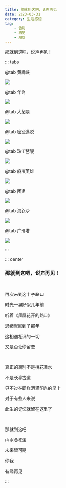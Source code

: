 ```yaml
---
title: 那就到这吧，说声再见
date: 2023-03-31
category: 生活感悟
tag:
    - 告别
    - 再见
    - 朋友
---
```


那就到这吧，说声再见！

<!-- more -->

<VidStack src="https://typeofnan.oss-cn-guangzhou.aliyuncs.com/blog/music/%E5%87%A4%E5%87%B0%E8%8A%B1%E5%BC%80%E7%9A%84%E8%B7%AF%E5%8F%A3.mp3" title="凤凰花开的路口 - 林志炫" />

::: tabs

@tab 黄腾峡

![](./images/1.jpeg)

@tab 年会

![](./images/2.jpeg)

@tab 大龙燚

![](./images/3.jpeg)

@tab 密室逃脱

![](./images/4.jpeg)

@tab 珠江琶醍

![](./images/5.jpeg)

@tab 麻辣英雄

![](./images/6.jpeg)

@tab 团建

![](./images/7.jpeg)

@tab 海心沙

![](./images/8.jpeg)

@tab 广州塔

![](./images/9.jpeg)

:::

::: center

<h3>那就到这吧，说声再见！</h3>

<br />

再次来到这十字路口

时光一晃好似几年前

听着《凤凰花开的路口》

思绪就回到了那年

这相遇相识的一切

又是否让你留恋

<br />

真正的离别不是桃花潭水

不是长亭古道

只不过在同样洒满阳光的早上

对于有些人来说

此生的记忆就留在这里了

<br />

那就到这吧

山水总相逢

未来皆可期

你我

有缘再见

:::